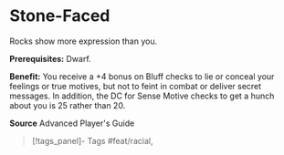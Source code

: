 ﻿---
cssclass: [feats]

---
# Stone-Faced

Rocks show more expression than you.

**Prerequisites:** Dwarf.

**Benefit:** You receive a +4 bonus on Bluff checks to lie or conceal your feelings or true motives, but not to feint in combat or deliver secret messages. In addition, the DC for Sense Motive checks to get a hunch about you is 25 rather than 20.

**Source** Advanced Player's Guide
>[!tags_panel]- Tags
> #feat/racial, 